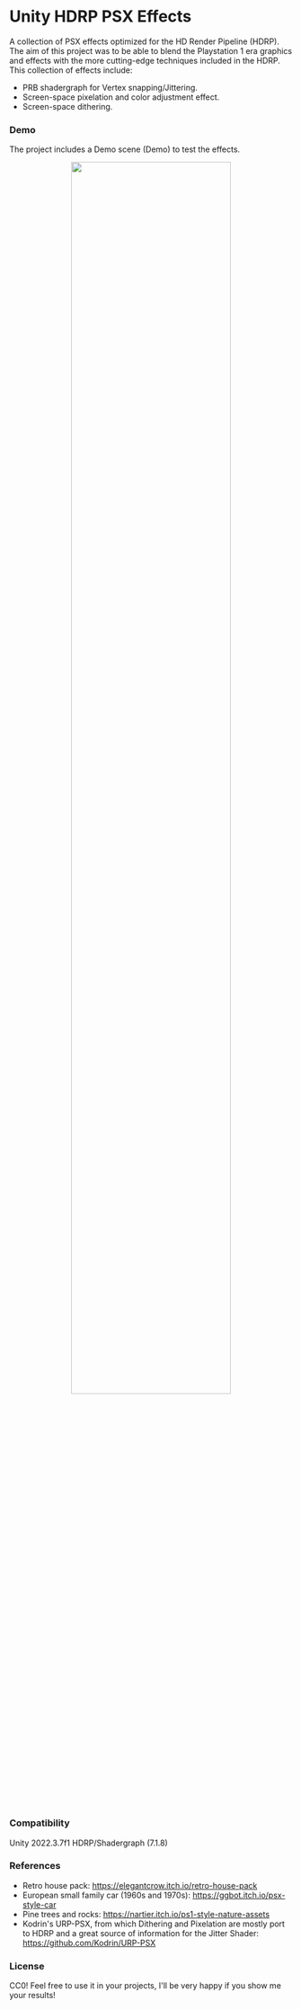 # Unity HDRP PSX Effects
A collection of PSX effects optimized for the HD Render Pipeline (HDRP). The aim of this project was to be able to blend the Playstation 1 era graphics and effects with the more cutting-edge techniques included in the HDRP.
This collection of effects include:
- PRB shadergraph for Vertex snapping/Jittering.
- Screen-space pixelation and color adjustment effect.
- Screen-space dithering.

### Demo
The project includes a Demo scene (Demo) to test the effects.
<p align="center">
  <img src="Media/gif01.gif" width=75%>
</p>

### Compatibility
Unity 2022.3.7f1
HDRP/Shadergraph (7.1.8)

### References
- Retro house pack: https://elegantcrow.itch.io/retro-house-pack
- European small family car (1960s and 1970s): https://ggbot.itch.io/psx-style-car
- Pine trees and rocks: https://nartier.itch.io/ps1-style-nature-assets
- Kodrin's URP-PSX, from which Dithering and Pixelation are mostly port to HDRP and a great source of information for the Jitter Shader: https://github.com/Kodrin/URP-PSX

### License
CC0! Feel free to use it in your projects, I'll be very happy if you show me your results! 
